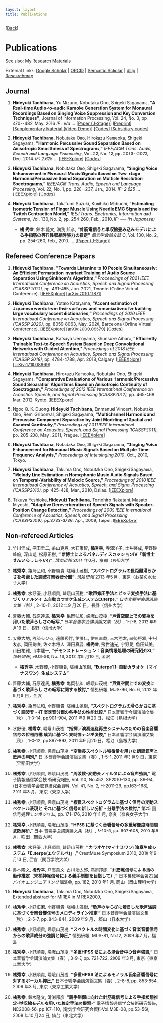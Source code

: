 ```yaml
---
layout: layout
title: Publications
---
```


[[Back]](index.html)

# Publications

See also: [My Research Materials](https://tachi-hi.github.io/research/)

External Links: [Google Scholar](https://scholar.google.co.jp/citations?user=wAXtttwAAAAJ) | [ORCID](https://orcid.org/0000-0001-5162-1294) | [Semantic Scholar](https://www.semanticscholar.org/author/Hideyuki-Tachibana/29876981) | [dblp](https://dblp.org/pid/20/8053.html) | [Researchmap](https://researchmap.jp/tachi-hi/)

## Journal
1. **Hideyuki Tachibana**, Yu Mizuno, Nobutaka Ono, Shigeki Sagayama,
**"A Real-time Audio-to-audio Karaoke Generation System for Monaural Recordings Based on Singing Voice Suppression and Key Conversion Techniques"**, Journal of Information Processing, Vol. 24, No. 3, pp. 470--482, May. 2016 *IF : n/a*
... [[Paper (J-Stage)](https://doi.org/10.2197/ipsjjip.24.470)]
[[Preprint](http://id.nii.ac.jp/1001/00160331/)]
[[Supplementary Material (Video Demo)](http://id.nii.ac.jp/1012/00000006/)]
[[Codes](https://github.com/tachi-hi/euterpe)]
[[Subsidiary codes](https://github.com/tachi-hi/temperament4fft)]

1. **Hideyuki Tachibana**, Nobutaka Ono, Hirokazu Kameoka, Shigeki Sagayama,
**"Harmonic Percussive Sound Separation Based on Anisotropic Smoothness of Spectrograms,"**
*IEEE/ACM Trans. Audio, Speech and Language Processing*,
Vol. 22, No. 12, pp. 2059--2073, Dec. 2014. *IF: 2.625*
... [[IEEEXplore](https://doi.org/10.1109/TASLP.2014.2351131)]
[[Codes](https://github.com/tachi-hi/HPSS)]

1. **Hideyuki Tachibana**, Nobutaka Ono, Shigeki Sagayama,
**"Singing Voice Enhancement in Monaural Music Signals Based on Two-stage Harmonic/Percussive Sound Separation on Multiple Resolution Spectrograms,"**
*IEEE/ACM Trans. Audio, Speech and Language Processing*,
Vol. 22, No. 1, pp. 228--237, Jan., 2014. *IF: 2.625*
... [[IEEEXplore](https://doi.org/10.1109/TASLP.2013.2287052)]
[[Codes](https://github.com/tachi-hi/slidingHPSS)]

1. **Hideyuki Tachibana**, Takafumi Suzuki, Kunihiko Mabuchi,
**"Estimating Isometric Tension of Finger Muscle Using Needle EMG Signals and the Twitch Contraction Model,"**
*IEEJ Trans. Electronics, Information and Systems*,
Vol. 130, No. 2, pp. 254-260, Feb., 2010. *IF: ---* *(in Japanese)*
   + **橘 秀幸**, 鈴木 隆文, 満渕 邦彦, **"針筋電信号と単収縮畳み込みモデルによる手指筋の等尺性収縮時張力の推定"** *電気学会論文誌 C*, Vol. 130, No. 2, pp. 254-260, Feb., 2010.
... [[Paper (J-Stage)](https://www.jstage.jst.go.jp/article/ieejeiss/130/2/130_2_254/_article/-char/ja/)]

## Refereed Conference Papars
1. **Hideyuki Tachibana**,
**"Towards Listening to 10 People Simultaneously: An Efficient Permutation Invariant Training of Audio Source Separation Using Sinkhorn's Algorithm,"**
*Proceedings of 2021 IEEE International Conference on Acoustics, Speech and Signal Processing (ICASSP 2021),*
pp. 491-495, Jun. 2021, Toronto (Online Virtual Conference). 
[[IEEEXplore](https://doi.org/10.1109/ICASSP39728.2021.9414508)]
[[arXiv:2010.11871](https://arxiv.org/abs/2010.11871)]


1. **Hideyuki Tachibana**, Yotaro Katayama,
**"Accent estimation of Japanese words from their surfaces and romanizations for building large vocabulary accent dictionaries,"**
*Proceedings of 2020 IEEE International Conference on Acoustics, Speech and Signal Processing (ICASSP 2020),*
pp. 8059-8063, May. 2020, Barcelona (Online Virtual Conference). 
[[IEEEXplore](https://doi.org/10.1109/ICASSP40776.2020.9054081)]
[[arXiv:2009.09679](https://arxiv.org/abs/2009.09679)]
[[Codes](https://github.com/PKSHATechnology-Research/tdmelodic)]

1. **Hideyuki Tachibana**, Katsuya Uenoyama, Shunsuke Aihara,
**"Efficiently Trainable Text-to-Speech System Based on Deep Convolutional Networks with Guided Attention,"**
*Proceedings of 2018 IEEE International Conference on Acoustics, Speech and Signal Processing (ICASSP 2018),*
pp. 4784-4788, Apr. 2018, Calgary. 
[[IEEEXplore](https://doi.org/10.1109/ICASSP.2018.8461829)][[arXiv:1710.08969](https://arxiv.org/abs/1710.08969)]

1. **Hideyuki Tachibana**, Hirokazu Kameoka, Nobutaka Ono, Shigeki Sagayama,
**"Comparative Evaluations of Various Harmonic/Percussive Sound Separation Algorithms Based on Anisotropic Continuity of Spectrogram,"**
*Proceedings of 2012 IEEE International Conference on Acoustics, Speech, and Signal Processing (ICASSP2012),*
pp. 465-468. Mar. 2012, Kyoto.
[[IEEEXplore](https://doi.org/10.1109/ICASSP.2012.6287917)]

1. Ngoc Q. K. Duong, **Hideyuki Tachibana**, Emmanuel Vincent, Nobutaka Ono, Remi Gribonval, Shigeki Sagayama,
**"Multichannel Harmonic and Percussive Component Separation by Joint Modeling of Spatial and Spectral Continuity,"**
*Proceedings of 2011 IEEE International Conference on Acoustics, Speech, and Signal Processing (ICASSP2011),*
 pp. 205-208, May., 2011, Prague.
[[IEEEXplore](https://doi.org/10.1109/ICASSP.2011.5946376)]

1. **Hideyuki Tachibana**, Nobutaka Ono, Shigeki Sagayama,
**"Singing Voice Enhancement for Monaural Music Signals Based on Multiple Time-Frequency Analysis,"**
*Proceedings of Intersinging 2010*, Oct., 2010, Tokyo.

1. **Hideyuki Tachibana**, Takuma Ono, Nobutaka Ono, Shigeki Sagayama,
**"Melody Line Estimation in Homophonic Music Audio Signals Based on Temporal-Variability of Melodic Source,"**
*Proceedings of 2010 IEEE International Conference of Acoustics, Speech, and Signal Processing (ICASSP2010),*
 pp. 425-428, Mar., 2010, Dallas.
[[IEEEXplore](https://doi.org/10.1109/ICASSP.2010.5495764)]

1. Takuya Yoshioka, **Hideyuki Tachibana**, Tomohiro Nakatani, Masato Miyoshi,
**"Adaptive Dereverberation of Speech Signals with Speaker-Position Change Detection,"**
*Proceedings of 2009 IEEE International Conference of Acoustics, Speech, and Signal Processing (ICASSP2009),*
pp.3733-3736, Apr., 2009, Taipei.
[[IEEEXplore](https://doi.org/10.1109/ICASSP.2009.4960438)]

## Non-refereed Articles

1. 竹川佳成, 平田圭二, 糸山克寿, 大石康智, **橘秀幸**, 寺澤洋子, 土井啓成, 平野砂峰旅, 深山覚, 松原正樹, **“ 新博士によるパネルディスカッションIV「新博士さんいらっしゃい!」”**, *情処研報* 2014
年8月，京都（京都大学）

1. **橘秀幸**, 亀岡弘和, 小野順貴, 嵯峨山茂樹, **“スペクトログラムの長距離滑らかさを考慮した調波打楽器音分離”**, *情処研報* 2013 年5 月，東京（お茶の水女子大学）

1. **橘秀幸**, 水野優, 小野順貴, 嵯峨山茂樹, **“歌声抑圧手法とピッチ変換手法に基づくリアルタイ
ム自動カラオケ生成システムEuterpe,”** *日本音響学会講演論文集（秋）*, 2-10-11, 2012 年9 月20
日，長野（信州大学）

1. 齋藤大輔, 石原達馬, **橘秀幸**, 亀岡弘和, 嵯峨山茂樹, **“声質空間上での変換を用いた歌声らしさの転写,”** *日本音響学会講演論文集（秋）*, 1-2-8, 2012 年9 月19 日，長野（信州大学）

1. 安藤大地, 阿部ちひろ, 遠藤秀行, 伊藤仁, 伊東直哉, 三木翔太, 森勢将雅, 中村友彦, 岡田美咲, 佐々木将人, 澤田真吾, **橘秀幸**, 飛世速光, 宇野愛, 魚田知美, 山田祐雅, 山本龍一, **“デモンストレーション：音楽情報処理の研究紹介XI,”** *情処研報*, MUS-96, No. 18, 2012 年8 月10 日, 金沢

	* **橘秀幸**, 水野優, 小野順貴, 嵯峨山茂樹, **“Euterpe1.1: 自動カラオケ（マイナスワン）生成システム”**

1. 齋藤大輔, 石原達馬, **橘秀幸**, 亀岡弘和, 嵯峨山茂樹, **“声質空間上での変換に基づく歌声らし
さの転写に関する検討,”** 情処研報, MUS-96, No. 6, 2012 年8 月9 日，金沢

1. **橘秀幸**, 亀岡弘和, 小野順貴, 嵯峨山茂樹, **“スペクトログラムの滑らかさに基づく調波音・打
楽器音分離の各手法の性能比較,”** 日本音響学会講演論文集（秋）, 1-3-14, pp.901-904, 2011 年9
月20 日，松江（島根大学）

1. 水野優, **橘秀幸**, 嵯峨山茂樹, **“指揮／演奏追従再生システムのための音楽音響信号の位相再構
成法に基づく実時間テンポ変換,”** 日本音響学会講演論文集（秋）, 1-3-12, pp.897-898, 2011 年9
月20 日，松江（島根大学）

1. **橘秀幸**, 小野順貴, 嵯峨山茂樹, **“変動長スペクトル特徴量を用いた朗読音声と歌声の判別,”** 日
本音響学会講演論文集（春）, 1-5-1, 2011 年3 月9 日，東京（早稲田大学）

1. **橘秀幸**, 小野順貴, 嵯峨山茂樹, **“周波数-変動長フィルタによる音声強調,”** 電子情報通信学会技
術研究報告, Vol. 110, No.452, SP2010-130, pp. 89–94, (日本音響学会聴覚研究会資料, Vol. 41,
No. 2, H-2011-29, pp.163–168), 2011 年3 月，東京（東京大学）

1. **橘秀幸**, 小野順貴, 嵯峨山茂樹, **“複数スペクトログラムに基づく信号の変動スペクトル表現と
それに基づく信号の新しい分析・分離手法の検討,”** 第25 回信号処理シンポジウム, pp. 171-176,
2010 年11 月, 奈良（奈良女子大学）

1. **橘秀幸**, 小野順貴, 嵯峨山茂樹, **“HPSS に基づく音響信号の多重解像度時間周波数解析,”** 日本
音響学会講演論文集（秋）, 3-10-5, pp. 607-608, 2010 年9 月，吹田（関西大学）

1. **橘秀幸**, 水野優, 小野順貴, 嵯峨山茂樹, **“カラオケ(マイナスワン) 演奏生成システム「Euterpe(エウテルペ)」,”** CrestMuse Symposium 2010, 2010 年9 月13 日, 西宮（関西学院大学）

1. 鈴木隆文, **橘秀幸**, 戸高貴文, 古川浩太郎, 満渕邦彦, **“針筋電信号による指の動作推定（末梢神経信号による義手制御を目指して）,”** 日本機械学会第22回バイオエンジニアリング講演会,
pp. 182, 2010 年1 月, 岡山（岡山理科大学）

1. **Hideyuki Tachibana**, Takuma Ono, Nobutaka Ono, Shigeki Sagayama, Extended abstract for MIREX
in MIREX2009,

1. **橘秀幸**, 小野拓磨, 小野順貴, 嵯峨山茂樹, **“歌声のゆらぎに着目した歌声強調に基づく音楽音響信号のメロディライン推定,”** 日本音響学会講演論文集（秋）, 2-5-7, pp. 843-844, 2009 年9 月，
郡山（日本大学）

1. **橘秀幸**, 小野順貴, 嵯峨山茂樹, **“スペクトルの時間変化に基づく音楽音響信号からの歌声成分の強調と抑圧,”** 情処研報, MUS-81, No.12, 2009 年7 月，福島

1. **橘秀幸**, 小野順貴, 嵯峨山茂樹, **“多重HPSS 法による混合音中の音声強調,”** 日本音響学会講演論文集（春）, 3-9-7, pp. 721-722, 2009 年3 月, 東京（東京工業大学）

1. **橘秀幸**, 小野順貴, 嵯峨山茂樹, **“多重HPSS 法によるモノラル音楽音響信号に対するボーカル抑圧,”** 日本音響学会講演論文集（春）, 2-8-8, pp. 853-854, 2009 年3 月, 東京（東京工業大学）

1. **橘秀幸**, 鈴木隆文, 満渕邦彦, **“義手制御に向けた針筋電信号による手指状態推定‐単収縮モデルを用いた推定手法の提案‐”** 電子情報通信学会技術研究報告, NC2008-56, pp.107-110, (電気学会研究会資料Vol.MBE-08, pp.53-56), 2008 年10 月24 日, 仙台（東北大学）
